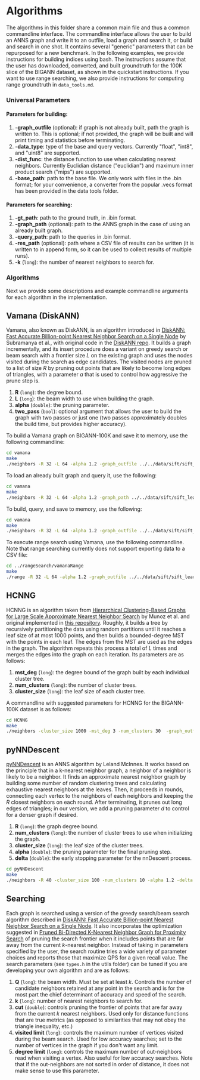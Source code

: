 # Algorithms

The algorithms in this folder share a common main file and thus a common commandline interface. The commandline interface allows the user to build an ANNS graph and write it to an outfile, load a graph and search it, or build and search in one shot. It contains several "generic" parameters that can be repurposed for a new benchmark. In the following examples, we provide instructions for building indices using bash. The instructions assume that the user has downloaded, converted, and built groundtruth for the 100K slice of the BIGANN dataset, as shown in the quickstart instructions. If you want to use range searching, we also provide instructions for computing range groundtruth in `data_tools.md`.

### Universal Parameters

#### Parameters for building:
1. **-graph_outfile** (optional): if graph is not already built, path the graph is written to. This is optional; if not provided, the graph will be built and will print timing and statistics before terminating.
2. **-data_type**: type of the base and query vectors. Currently "float", "int8", and "uint8" are supported.
3. **-dist_func**: the distance function to use when calculating nearest neighbors. Currently Euclidian distance ("euclidian") and maximum inner product search ("mips") are supported.
4. **-base_path**: path to the base file. We only work with files in the .bin format; for your convenience, a converter from the popular .vecs format has been provided in the data tools folder.

#### Parameters for searching:

1. **-gt_path**: path to the ground truth, in .ibin format.
2. **-graph_path** (optional): path to the ANNS graph in the case of using an already built graph.
3. **-query_path**: path to the queries in .bin format.
4. **-res_path** (optional): path where a CSV file of results can be written (it is written to in append form, so it can be used to collect results of multiple runs).
5. **-k** (`long`): the number of nearest neighbors to search for.


### Algorithms

Next we provide some descriptions and example commandline arguments for each algorithm in the implementation.

## Vamana (DiskANN)

Vamana, also known as DiskANN, is an algorithm introduced in [DiskANN: Fast Accurate Billion-point Nearest
Neighbor Search on a Single Node](https://proceedings.neurips.cc/paper_files/paper/2019/file/09853c7fb1d3f8ee67a61b6bf4a7f8e6-Paper.pdf) by Subramanya et al., with original code in the [DiskANN repo](https://github.com/microsoft/DiskANN). It builds a graph incrementally, and its insert procedure does a variant on greedy search or beam search with a frontier size $L$ on the existing graph and uses the nodes visited during the search as edge candidates. The visited nodes are pruned to a list of size $R$ by pruning out points that are likely to become long edges of triangles, with a parameter $a$ that is used to control how aggressive the prune step is. 

1. **R** (`long`): the degree bound.
2. **L** (`long`): the beam width to use when building the graph.
3. **alpha** (`double`): the pruning parameter.
4. **two_pass** (`bool`): optional argument that allows the user to build the graph with two passes or just one (two passes approximately doubles the build time, but provides higher accuracy).

To build a Vamana graph on BIGANN-100K and save it to memory, use the following commandline:

```bash
cd vamana
make
./neighbors -R 32 -L 64 -alpha 1.2 -graph_outfile ../../data/sift/sift_learn_32_64 -data_type float -dist_func Euclidian -base_path ../../data/sift/sift_learn.fbin
```

To load an already built graph and query it, use the following:
```bash
cd vamana
make
./neighbors -R 32 -L 64 -alpha 1.2 -graph_path ../../data/sift/sift_learn_32_64 -query_path ../../data/sift/sift_query.fbin -gt_path ../../data/sift/sift-100K -res_path ../../data/vamana_res.csv -data_type float  -dist_func Euclidian -base_path ../../data/sift/sift_learn.fbin
```

To build, query, and save to memory, use the following:
```bash
cd vamana
make
./neighbors -R 32 -L 64 -alpha 1.2 -graph_outfile ../../data/sift/sift_learn_32_64 -query_path ../../data/sift/sift_query.fbin -gt_path ../../data/sift/sift-100K -res_path ../../data/vamana_res.csv -data_type float -dist_func Euclidian -base_path ../../data/sift/sift_learn.fbin
```

To execute range search using Vamana, use the following commandline. Note that range searching currently does not support exporting data to a CSV file: 

```bash
cd ../rangeSearch/vamanaRange
make
./range -R 32 -L 64 -alpha 1.2 -graph_outfile ../../data/sift/sift_learn_32_64 -query_path ../../data/sift/sift_query.fbin -gt_path ../../data/sift/sift-100K-range -data_type float -dist_func Euclidian -base_path ../../data/sift/sift_learn.fbin
```

## HCNNG

HCNNG is an algorithm taken from [Hierarchical Clustering-Based Graphs for Large Scale Approximate Nearest Neighbor Search](https://www.researchgate.net/publication/334477189_Hierarchical_Clustering-Based_Graphs_for_Large_Scale_Approximate_Nearest_Neighbor_Search) by Munoz et al. and original implemented in [this repository](https://github.com/jalvarm/hcnng). Roughly, it builds a tree by recursively partitioning the data using random partitions until it reaches a leaf size of at most 1000 points, and then builds a bounded-degree MST with the points in each leaf. The edges from the MST are used as the edges in the graph. The algorithm repeats this process a total of $L$ times and merges the edges into the graph on each iteration. Its parameters are as follows:

1. **mst_deg** (`long`): the degree bound of the graph built by each individual cluster tree.
2. **num_clusters** (`long`): the number of cluster trees.
3. **cluster_size** (`long`): the leaf size of each cluster tree.

A commandline with suggested parameters for HCNNG for the BIGANN-100K dataset is as follows:

```bash
cd HCNNG
make
./neighbors -cluster_size 1000 -mst_deg 3 -num_clusters 30  -graph_outfile ../../data/sift/sift_learn_3_10 -query_path ../../data/sift/sift_query.fbin -gt_path ../../data/sift/sift-100K -res_path ../../data/hcnng_res.csv -data_type float -dist_func Euclidian -base_path ../../data/sift/sift_learn.fbin
```

## pyNNDescent

[pyNNDescent](https://pynndescent.readthedocs.io/en/latest/) is an ANNS algorithm by Leland McInnes. It works based on the principle that in a k-nearest neighbor graph, a neighbor of a neighbor is likely to be a neighbor. It finds an approximate nearest neighbor graph by building some number of random clustering trees and calculating exhaustive nearest neighbors at the leaves. Then, it proceeds in rounds, connecting each vertex to the neighbors of each neighbors and keeping the $R$ closest neighbors on each round. After terminating, it prunes out long edges of triangles; in our version, we add a pruning parameter $d$ to control for a denser graph if desired.

1. **R** (`long`): the graph degree bound.
2. **num_clusters** (`long`): the number of cluster trees to use when initializing the graph.
3. **cluster_size** (`long`): the leaf size of the cluster trees.
4. **alpha** (`double`): the pruning parameter for the final pruning step.
5. **delta** (`double`): the early stopping parameter for the nnDescent process.


```bash
cd pyNNDescent
make
./neighbors -R 40 -cluster_size 100 -num_clusters 10 -alpha 1.2 -delta 0.05 -graph_outfile ../../data/sift/sift_learn_30 -query_path ../../data/sift/sift_query.fbin -gt_path ../../data/sift/sift-100K -res_path ../../data/pynn_res.csv -data_type float -dist_func Euclidian -base_path ../../data/sift/sift_learn.fbin
```

## Searching

Each graph is searched using a version of the greedy search/beam search algorithm described in [DiskANN: Fast Accurate Billion-point Nearest Neighbor Search on a Single Node](https://proceedings.neurips.cc/paper_files/paper/2019/file/09853c7fb1d3f8ee67a61b6bf4a7f8e6-Paper.pdf). It also incorporates the optimization suggested in [Pruned Bi-Directed K-Nearest Neighbor Graph for Proximity Search](https://link.springer.com/chapter/10.1007/978-3-319-46759-7_2) of pruning the search frontier when it includes points that are far away from the current $k$-nearest neighbor. Instead of taking in parameters specified by the user, the search routine tries a wide variety of parameter choices and reports those that maximize QPS for a given recall value. The search parameters (see `types.h` in the utils folder) can be tuned if you are developing your own algorithm and are as follows:

1. **Q** (`long`): the beam width. Must be set at least $k$. Controls the number of candidate neighbors retained at any point in the search and is for the most part the chief determinant of accuracy and speed of the search. 
2. **k** (`long`): number of nearest neighbors to search for. 
3. **cut** (`double`): controls pruning the frontier of points that are far away from the current $k$ nearest neighbors. Used only for distance functions that are true metrics (as opposed to similarities that may not obey the triangle inequality, etc.)
4. **visited limit** (`long`): controls the maximum number of vertices visited during the beam search. Used for low accuracy searches; set to the number of vertices in the graph if you don't want any limit.
5. **degree limit** (`long`): controls the maximum number of out-neighbors read when visiting a vertex. Also useful for low accuracy searches. Note that if the out-neighbors are not sorted in order of distance, it does not make sense to use this parameter. 


